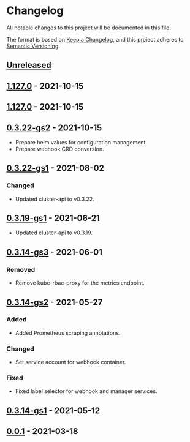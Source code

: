 # Changelog

All notable changes to this project will be documented in this file.

The format is based on [Keep a Changelog](https://keepachangelog.com/en/1.0.0/),
and this project adheres to [Semantic Versioning](https://semver.org/spec/v2.0.0.html).

## [Unreleased]

## [1.127.0] - 2021-10-15

## [1.127.0] - 2021-10-15

## [0.3.22-gs2] - 2021-10-15

- Prepare helm values for configuration management.
- Prepare webhook CRD conversion.

## [0.3.22-gs1] - 2021-08-02

### Changed

- Updated cluster-api to v0.3.22.

## [0.3.19-gs1] - 2021-06-21

- Updated cluster-api to v0.3.19.

## [0.3.14-gs3] - 2021-06-01
 
### Removed

- Remove kube-rbac-proxy for the metrics endpoint.

## [0.3.14-gs2] - 2021-05-27

### Added

- Added Prometheus scraping annotations.

### Changed

- Set service account for webhook container.

### Fixed

- Fixed label selector for webhook and manager services.

## [0.3.14-gs1] - 2021-05-12

## [0.0.1] - 2021-03-18

[Unreleased]: https://github.com/giantswarm/cluster-api-bootstrap-provider-kubeadm-app/compare/v1.127.0...HEAD
[1.127.0]: https://github.com/giantswarm/cluster-api-bootstrap-provider-kubeadm-app/compare/v1.127.0...v1.127.0
[1.127.0]: https://github.com/giantswarm/cluster-api-bootstrap-provider-kubeadm-app/compare/v0.3.22-gs2...v1.127.0
[0.3.22-gs2]: https://github.com/giantswarm/cluster-api-bootstrap-provider-kubeadm-app/compare/v0.3.22-gs1...v0.3.22-gs2
[0.3.22-gs1]: https://github.com/giantswarm/cluster-api-bootstrap-provider-kubeadm-app/compare/v0.3.19-gs1...v0.3.22-gs1
[0.3.19-gs1]: https://github.com/giantswarm/cluster-api-bootstrap-provider-kubeadm-app/compare/v0.3.14-gs3...v0.3.19-gs1
[0.3.14-gs3]: https://github.com/giantswarm/cluster-api-bootstrap-provider-kubeadm-app/compare/v0.3.14-gs2...v0.3.14-gs3
[0.3.14-gs2]: https://github.com/giantswarm/cluster-api-bootstrap-provider-kubeadm-app/compare/v0.3.14-gs1...v0.3.14-gs2
[0.3.14-gs1]: https://github.com/giantswarm/cluster-api-bootstrap-provider-kubeadm-app/compare/v0.0.1...v0.3.14-gs1
[0.0.1]: https://github.com/giantswarm/cluster-api-bootstrap-provider-kubeadm-app/releases/tag/v0.0.1
